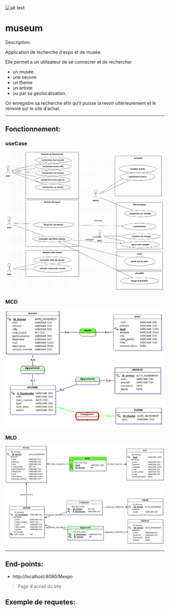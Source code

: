 ![alt text](https://zupimages.net/up/20/03/6jsi.png)
# museum
Description:

Application de recherche d'expo et de musée.

Elle permet a un utilisateur de se connecter et de rechercher 
-  un musée
-  une oeuvre
-  un theme
-  un artiste
- ou par sa geolocalisation.
  
On enregistre sa recherche afin qu'il puisse la revoir ultérieurement et le renvoie sur le site d'achat.

***

## __Fonctionnement__:

### useCase

![](docs/useCase/useCases.png)

### MCD
![](docs/mcd/mcd.png)

### MLD
![](docs/mcd/mld.png)

***

## __End-points__:

- http://localhost:8080/Mexpo

> Page d'acceil du site
        
        

## __Exemple de requetes__: 
